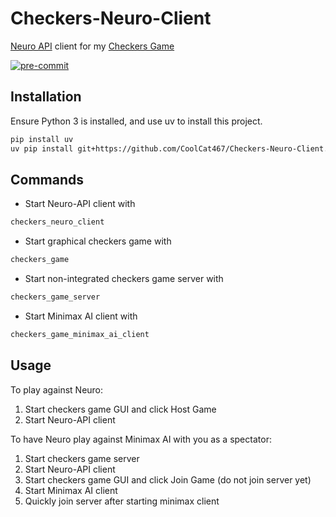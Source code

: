 # Checkers-Neuro-Client
[Neuro API](https://github.com/VedalAI/neuro-game-sdk) client for my [Checkers Game](https://github.com/CoolCat467/Checkers)

<!-- BADGIE TIME -->

[![pre-commit](https://img.shields.io/badge/pre--commit-enabled-brightgreen?logo=pre-commit)](https://github.com/pre-commit/pre-commit)

<!-- END BADGIE TIME -->

## Installation
Ensure Python 3 is installed, and use uv to install this project.

```bash
pip install uv
uv pip install git+https://github.com/CoolCat467/Checkers-Neuro-Client.git
```

## Commands
- Start Neuro-API client with
```bash
checkers_neuro_client
```

- Start graphical checkers game with
```bash
checkers_game
```

- Start non-integrated checkers game server with
```bash
checkers_game_server
```

- Start Minimax AI client with
```bash
checkers_game_minimax_ai_client
```

## Usage
To play against Neuro:
1. Start checkers game GUI and click Host Game
2. Start Neuro-API client

To have Neuro play against Minimax AI with you as a spectator:
1. Start checkers game server
2. Start Neuro-API client
3. Start checkers game GUI and click Join Game (do not join server yet)
4. Start Minimax AI client
5. Quickly join server after starting minimax client
